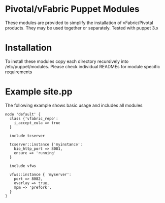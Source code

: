 # Pivotal/vFabric Puppet Modules

These modules are provided to simplify the installation of vFabric/Pivotal products.  They may be used together or separately. Tested with puppet 3.x

# Installation 

To install these modules copy each directory recursively into /etc/puppet/modules. Please check individual READMEs for module specific requirements

# Example site.pp

The following example shows basic usage and includes all modules

```puppet
node 'default' {
  class {'vfabric_repo':
    i_accept_eula => true
  }

  include tcserver

  tcserver::instance {'myinstance':
    bio_http_port => 8081,
    ensure => 'running'
  }

  include vfws

  vfws::instance { 'myserver':
    port => 8082,
    overlay => true,
    mpm => 'prefork',
  }
}


```
